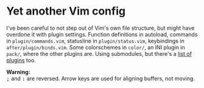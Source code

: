 # Yet another Vim config

I've been careful to not step out of Vim's own file structure, but might have
overdone it with plugin settings. Function definitions in autoload, commands in
`plugin/commands.vim`, statusline in `plugin/status.vim`, keybindings in
`after/plugin/binds.vim`. Some colorschemes in `color/`, an INI plugin in
`pack/`, where the other plugins are. Using submodules, but there's a [list of
plugins](./inpacks.py) too.

**Warning:**  
<kbd>;</kbd> and <kbd>:</kbd> are reversed. Arrow keys are used for aligning
buffers, not moving.
